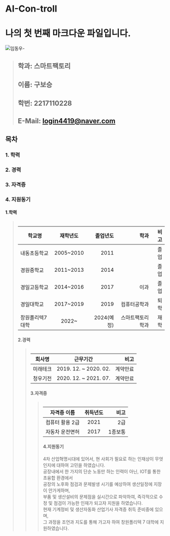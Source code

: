 # AI-Con-troll
# **나의 첫 번째 마크다운 파일입니다.**
![임동우-](https://user-images.githubusercontent.com/112921153/189826929-5f4ac4bc-703f-41f0-8fde-68658269de11.jpg)
> 
> ##  **학과: 스마트팩토리**
> ##  **이름: 구보승**   
> ##  **학번: 2217110228**    
> ##  **E-Mail: login4419@naver.com**    




## 목차    
###  1. 학력 
###  2. 경력    
###  3. 자격증
###  4. 지원동기   

 #### 1.학력
> <table>
|학교명 | 재학년도 | 졸업년도 | 학과 | 비고
|------------|:------------------:|-------:|--------------:|---------:|
| 내동초등학교 | 2005~2010 | 2011 |   | 졸업
| 경원중학교 | 2011~2013 | 2014 |    | 졸업
| 경일고등학교 | 2014~2016 | 2017 | 이과 | 졸업
| 경일대학교 | 2017~2019 | 2019 | 컴퓨터공학과 | 퇴학
| 창원폴리텍7대학| 2022~ | 2024(예정)| 스마트팩토리학과 | 재학
     


#### 2.경력
> <table>
| 회사명 | 근무기간  | 비고
|------------|:-------------------:|-------:|
| 미래테크 | 2019. 12. ~ 2020. 02. | 계약만료 |
| 청우기전 | 2020. 12. ~ 2021. 07. | 계약만료 |

       

#### 3.자격증
> <table>
| 자격증 이름 | 취득년도  | 비고
|------------|:-------------------:|-------:|
| 컴퓨터 활용 2급 | 2021 | 2급 |
| 자동차 운전면허 | 2017 | 1종보통|

       

#### 4.지원동기    
  4차 산업혁명시대에 있어서, 현 사회가 필요로 하는 인재상이 무엇인지에 대하여 고민을 하였습니다.    
  공장내에서 한 가지의 단순 노동만 하는 인력이 아닌, IOT를 통한 초융합 환경에서     
  공장의 노후화 점검과 문제발생 시기를 예상하여 생산일정에 지장이 안가게하며,     
  부품 및 생산설비의 문제점을 실시간으로 파악하여, 즉각적으로 수정 및 점검이 가능한 인재가 되고자 지원을 하였습니다.    
  현재 기계정비 및 생산자동화 산업기사 자격증 취득 준비중에 있으며,      
  그 과정을 조언과 지도를 통해 가고자 하여 창원폴리텍 7 대학에 지원하였습니다.
